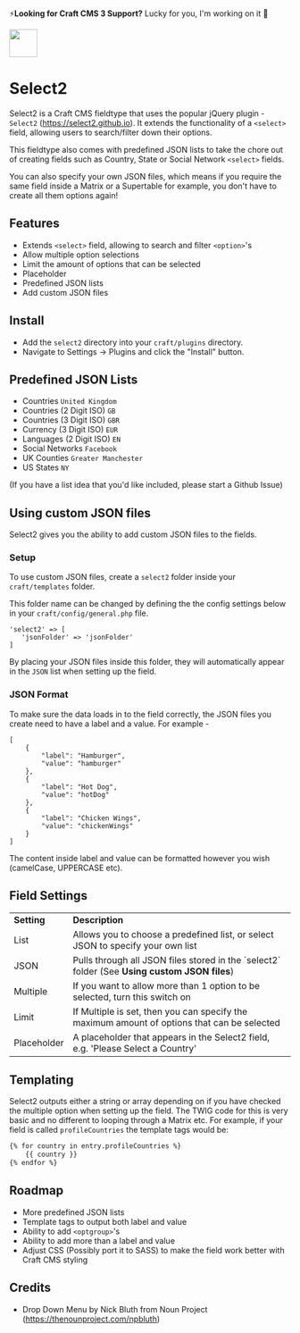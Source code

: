 ⚡️**Looking for Craft CMS 3 Support?** Lucky for you, I'm working on it 🚧

<img src="https://github.com/bymayo/select2/raw/master/screenshots/icon.png" width="50">

# Select2

Select2 is a Craft CMS fieldtype that uses the popular jQuery plugin - `Select2` (https://select2.github.io). It extends the functionality of a `<select>` field, allowing users to search/filter down their options.

This fieldtype also comes with predefined JSON lists to take the chore out of creating fields such as Country, State or Social Network `<select>` fields. 

You can also specify your own JSON files, which means if you require the same field inside a Matrix or a Supertable for example, you don't have to create all them options again!

## Features

- Extends `<select>` field, allowing to search and filter `<option>`'s
- Allow multiple option selections
- Limit the amount of options that can be selected
- Placeholder
- Predefined JSON lists
- Add custom JSON files

## Install

- Add the `select2` directory into your `craft/plugins` directory.
- Navigate to Settings -> Plugins and click the "Install" button.

## Predefined JSON Lists

- Countries `United Kingdom`
- Countries (2 Digit ISO) `GB`
- Countries (3 Digit ISO) `GBR`
- Currency (3 Digit ISO) `EUR`
- Languages (2 Digit ISO) `EN`
- Social Networks `Facebook`
- UK Counties `Greater Manchester`
- US States `NY`

(If you have a list idea that you'd like included, please start a Github Issue)

## Using custom JSON files

Select2 gives you the ability to add custom JSON files to the fields. 

### Setup

To use custom JSON files, create a `select2` folder inside your `craft/templates` folder. 

This folder name can be changed by defining the the config settings below in your `craft/config/general.php` file.

```
'select2' => [
   'jsonFolder' => 'jsonFolder'
]
```
   
By placing your JSON files inside this folder, they will automatically appear in the `JSON` list when setting up the field.

### JSON Format

To make sure the data loads in to the field correctly, the JSON files you create need to have a label and a value. For example -

```
[
    {
        "label": "Hamburger",
        "value": "hamburger"
    },
    {
        "label": "Hot Dog",
        "value": "hotDog"
    },
    {
        "label": "Chicken Wings",
        "value": "chickenWings"
    }
]
```

The content inside label and value can be formatted however you wish (camelCase, UPPERCASE etc).


## Field Settings

<table>
	<tr>
		<td><strong>Setting</strong></td>
		<td><strong>Description</strong></td>
	</tr>
	<tr>
		<td>List</td>
		<td>Allows you to choose a predefined list, or select JSON to specify your own list</td>
	</tr>
	<tr>
		<td>JSON</td>
		<td>Pulls through all JSON files stored in the `select2` folder (See <strong>Using custom JSON files</strong>)</td>
	</tr>
	<tr>
		<td>Multiple</td>
		<td>If you want to allow more than 1 option to be selected, turn this switch on</td>
	</tr>
	<tr>
		<td>Limit</td>
		<td>If Multiple is set, then you can specify the maximum amount of options that can be selected</td>
	</tr>
	<tr>
		<td>Placeholder</td>
		<td>A placeholder that appears in the Select2 field, e.g. 'Please Select a Country'</td>
	</tr>
</table>

## Templating

Select2 outputs either a string or array depending on if you have checked the multiple option when setting up the field. The TWIG code for this is very basic and no different to looping through a Matrix etc. For example, if your field is called `profileCountries` the template tags would be:

```HTML
{% for country in entry.profileCountries %}
	{{ country }}
{% endfor %}
```

## Roadmap

- More predefined JSON lists
- Template tags to output both label and value
- Ability to add `<optgroup>`'s
- Ability to add more than a label and value
- Adjust CSS (Possibly port it to SASS) to make the field work better with Craft CMS styling

## Credits

- Drop Down Menu by Nick Bluth from Noun Project (https://thenounproject.com/npbluth)
